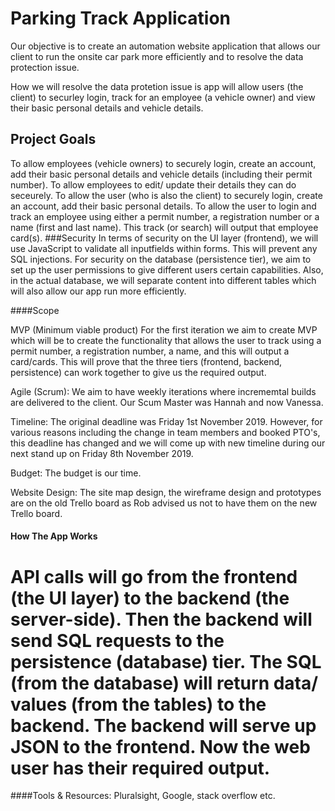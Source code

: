 # Parking Track Application

Our objective is to create an automation website application that allows our client to run the onsite car park more efficiently and to resolve the data protection issue.

How we will resolve the data protetion issue is app will allow users (the client) to securley login, track for an employee (a vehicle owner) and view their basic personal details and vehicle details.

## Project Goals

To allow employees (vehicle owners) to securely login, create an account, add their basic personal details and vehicle details (including their permit number). To allow employees to edit/ update their details they can do seceurely. To allow the user (who is also the client) to securely login, create an account, add their basic personal details. To allow the user to login and track an employee using either a permit number, a registration number or a name (first and last name). This track (or search) will output that employee card(s). ###Security In terms of security on the UI layer (frontend), we will use JavaScript to validate all inputfields within forms. This will prevent any SQL injections. For security on the database (persistence tier), we aim to set up the user permissions to give different users certain capabilities. Also, in the actual database, we will separate content into different tables which will also allow our app run more efficiently.

####Scope

MVP (Minimum viable product) For the first iteration we aim to create MVP which will be to create the functionality that allows the user to track using a permit number, a registration number, a name, and this will output a card/cards. This will prove that the three tiers (frontend, backend, persistence) can work together to give us the required output.

Agile (Scrum): We aim to have weekly iterations where incrememtal builds are delivered to the client. Our Scum Master was Hannah and now Vanessa.

Timeline: The original deadline was Friday 1st November 2019. However, for various reasons including the change in team members and booked PTO's, this deadline has changed and we will come up with new timeline during our next stand up on Friday 8th November 2019.

Budget: The budget is our time.

Website Design: The site map design, the wireframe design and prototypes are on the old Trello board as Rob advised us not to have them on the new Trello board.

#### How The App Works
API calls will go from the frontend (the UI layer) to the backend (the server-side).
Then the backend will send SQL requests to the persistence (database) tier.
The SQL (from the database) will return data/ values (from the tables) to the backend.
The backend will serve up JSON to the frontend.
Now the web user has their required output.
=======
####Tools & Resources: Pluralsight, Google, stack overflow etc.

